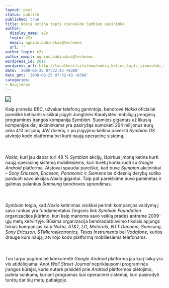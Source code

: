 ```yaml
---
layout: post
status: publish
published: true
title: Nokia ketina tapti vienvalde Symbian savininke
author:
  display_name: eZx
  login: eZx
  email: ugnius.babinskas@technews
  url: ''
author_login: eZx
author_email: ugnius.babinskas@technews
wordpress_id: 2011
wordpress_url: http://localhost/site/new/nokia_ketina_tapti_vienvalde_symbian_savininke/
date: '2008-06-25 07:32:43 +0300'
date_gmt: '2008-06-25 07:32:43 +0300'
categories:
- Naujienos
---
```

<div class="imgright"><img src="http://www.technews.lt/upl/Failai/symbian_os_logo.jpg " border="1"></div>
<p>Kaip praneša <i>BBC</i>, užvakar telefonų gamintoja, bendrovė <i>Nokia</i> oficialiai pareiškė ketinanti visiškai įsigyti Jungtinės Karalystės mobiliųjų įrenginių programinės įrangos kompaniją <i>Symbian</i>. Suomijos gigantas už likusią kompanijos dalį akcininkams yra pasiryžęs sumokėti 264 milijonus eurų arba 410 milijonų JAV dolerių ir po įsigyjimo keitina paversti <i>Symbian OS</i> atvirojo kodo platforma bei kurti naują operacinę sistemą.<br />
<br><br />
<br><i>Nokia</i>, kuri jau dabar turi 48 % <i>Symbian</i> akcijų, išpirkus įmonę ketina kurti naują operacinę sistemą mobiliesiems, kuri turėtų konkuruoti su <i>Google Android</i> platforma. Atstovai spaudai pareiškė, kad buvę <i>Symbian</i> akcininkai – <i>Sony Ericsson, Ericsson, Panasonic</i> ir <i>Siemens</i> be didesnių derybų sutiko parduoti savo akcijas <i>Nokia</i> gigantui. Taip pat pareiškime buvo paminėtas ir galimas palankus <i>Samsung</i> bendrovės sprendimas.<br />
<br><br />
<br><i>Symbian</i> teigia, kad <i>Nokia</i> ketinimas visiškai perimti kompanijos valdymą į savo rankas yra fundamentalus žingsnis link <i>Symbian Foundation</i> organizacijos įkūrimo, kuri kaip manoma savo veiklą pradės antrame 2009-ųjų metų ketvirtyje. Būsima organizacija bendradarbiavimo tikslais apjungs tokias kompanijas kaip <i>Nokia, AT&amp;T, LG, Motorola, NTT Docomo, Samsung, Sony Ericsson, STMicroelectronics, Texas Instruments</i> bei <i>Vodafone</i>, kurios drauge kurs naują, atvirojo kodo platformą mobiliesiems telefonams.<br />
<br><br />
<br>Tuo tarpu pagrindinė konkurentė <i>Google Android</i> platforma jau kurį laiką yra vis atidėliojama. Anot <i>Wall Street Journal</i> nepriklausomi programinės įrangos kūrėjai, kurie nutarė prisidėti prie <i>Android</i> platformos plėtojimo, patiria sunkumų kuriant programas šiai operacinei sistemai, kuri pasirodyti turėtų dar šių metų pabaigoje.<br />
<br><br />
<br><br />
<br></p>
